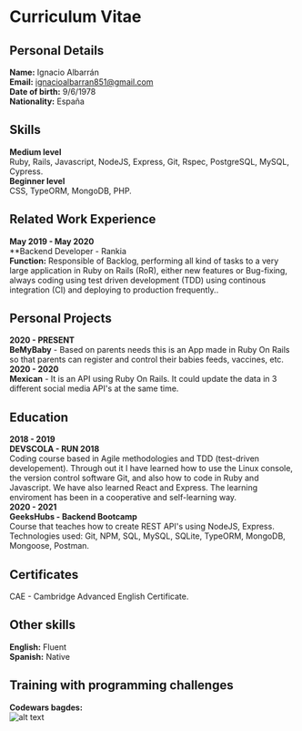 # Curriculum Vitae
## Personal Details
**Name:** Ignacio Albarrán <br>
**Email:** ignacioalbarran851@gmail.com  <br>
**Date of birth:** 9/6/1978  <br>
**Nationality:** España  <br>
## Skills
**Medium level** <br>
Ruby, Rails, Javascript, NodeJS, Express, Git, Rspec, PostgreSQL, MySQL, Cypress. <br>
**Beginner level** <br>
CSS, TypeORM, MongoDB, PHP.
## Related Work Experience
**May 2019 - May 2020** <br>
**Backend Developer - Rankia<br>
**Function:** Responsible of Backlog, performing all kind of tasks to a very large application in Ruby on Rails (RoR), either new features or Bug-fixing, always coding using test driven development (TDD) using continous integration (CI) and deploying to production frequently..
## Personal Projects
**2020 - PRESENT** <br>
**BeMyBaby** - Based on parents needs this is an App made in Ruby On Rails so that parents can register and control their babies feeds, vaccines, etc.<br>
**2020 - 2020** <br>
**Mexican** - It is an API using Ruby On Rails. It could update the data in 3 different social media API's at the same time.
## Education
**2018 - 2019** <br>
**DEVSCOLA - RUN 2018** <br>
Coding course based in Agile methodologies and TDD (test-driven developement). Through out it I have learned how to use the Linux console, the version control software Git, and also how to code in Ruby and Javascript. We have also learned React and Express. The learning enviroment has been in a cooperative and self-learning way.<br>
**2020 - 2021**  <br>
**GeeksHubs - Backend Bootcamp** <br>
Course that teaches how to create REST API's using NodeJS, Express.<br>
Technologies used: Git, NPM, SQL, MySQL, SQLite, TypeORM, MongoDB, Mongoose, Postman.
## Certificates
CAE - Cambridge Advanced English Certificate.
## Other skills
**English:** Fluent<br>
**Spanish:** Native <br>
## Training with programming challenges
**Codewars bagdes:** <br>
![alt text](https://www.codewars.com/users/Ignatious/badges/large)
